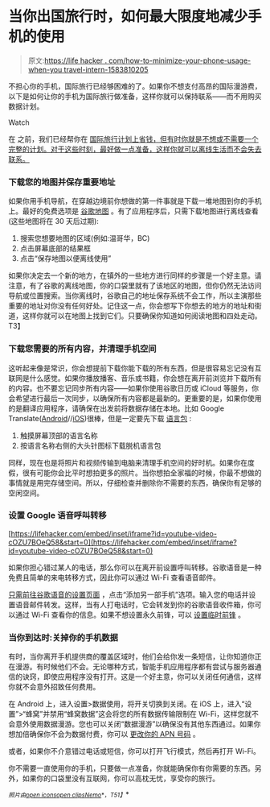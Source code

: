 # 当你出国旅行时，如何最大限度地减少手机的使用

> 原文:[https://life hacker . com/how-to-minimize-your-phone-usage-when-you travel-intern-1583810205](https://lifehacker.com/how-to-minimize-your-phone-usage-when-you-travel-intern-1583810205)

不担心你的手机，国际旅行已经够困难的了。如果你不想支付高昂的国际漫游费，以下是如何让你的手机为国际旅行做准备，这样你就可以保持联系——而不用购买数据计划。

Watch

在 之前，我们已经帮你在 [国际旅行计划上省钱，但有时你就是不想或不需要一个完整的计划。对于这些时刻，最好做一点准备，这样你就可以离线生活而不会失去联系。](https://lifehacker.com/how-can-i-save-money-on-my-smartphone-bill-when-traveli-5974153)

### 下载您的地图并保存重要地址

如果你用手机导航，在穿越边境前你想做的第一件事就是下载一堆地图到你的手机上。最好的免费选项是 [谷歌地图](https://www.google.com/mobile/maps/) 。有了应用程序后，只需下载地图进行离线查看(这些地图将在 30 天后过期):

1.  搜索您想要地图的区域(例如:温哥华，BC)
2.  点击屏幕底部的结果框
3.  点击“保存地图以便离线使用”

如果你决定去一个新的地方，在镇外的一些地方进行同样的步骤是一个好主意。请注意，有了谷歌的离线地图，你的口袋里就有了该地区的地图，但你仍然无法访问导航或位置搜索。当你离线时，谷歌自己的地址保存系统不会工作，所以主演那些重要的地址对你没有任何好处。记住这一点，你会想写下你想去的地方的地址和街道，这样你就可以在地图上找到它们。只要确保你知道如何阅读地图和四处走动。T3】

### 下载您需要的所有内容，并清理手机空间

这听起来像是常识，你会想提前下载你能下载的所有东西，但是很容易忘记没有互联网是什么感觉。如果你播放播客、音乐或书籍，你会想在离开前浏览并下载所有的内容。也不要忘记同步所有内容——如果你使用谷歌日历或 iCloud 等服务，你会希望进行最后一次同步，以确保所有内容都是最新的。更重要的是，如果你使用的是翻译应用程序，请确保在出发前将数据存储在本地。比如 Google Translate([Android](https://play.google.com/store/apps/details?id=com.google.android.apps.translate)//[iOS](https://itunes.apple.com/us/app/google-translate/id414706506?mt=8))很棒，但是一定要先下载 [语言包](https://support.google.com/translate/answer/3539644?hl=en) :

1.  触摸屏幕顶部的语言名称
2.  按语言名称右侧的大头针图标下载脱机语言包

同样，现在也是将照片和视频传输到电脑来清理手机空间的好时机。如果你在度假，很有可能你会比平时想拍更多的照片。当你想拍全家福的时候，你最不想做的事情就是用完存储空间。所以，仔细检查并删除你不需要的东西，确保你有足够的空闲空间。

### 设置 Google 语音呼叫转移

 [https://lifehacker.com/embed/inset/iframe?id=youtube-video-cOZU7BOeQ58&start=0](https://lifehacker.com/embed/inset/iframe?id=youtube-video-cOZU7BOeQ58&start=0) 

如果你担心错过某人的电话，那么你可以在离开前设置呼叫转移。谷歌语音是一种免费且简单的来电转移方式，因此你可以通过 Wi-Fi 查看语音邮件。

[只需前往谷歌语音的设置页面](https://support.google.com/voice/answer/165221?hl=en) ，点击“添加另一部手机”选项。输入您的电话并设置语音邮件转发。这样，当有人打电话时，它会转发到你的谷歌语音收件箱，你可以通过 Wi-Fi 查看你的信息。如果不想设置永久前锋，可以 [设置临时前锋](https://support.google.com/voice/answer/115084?hl=en&ref_topic=1708113) 。

### 当你到达时:关掉你的手机数据

有时，当你离开手机提供商的覆盖区域时，他们会给你发一条短信，让你知道你正在漫游。有时候他们不会。无论哪种方式，智能手机应用程序都有尝试与服务器通信的诀窍，即使应用程序没有打开。这是一个好主意，你可以关闭任何通信，这样你就不会意外招致任何费用。

在 Android 上，进入设置>数据使用，将开关切换到关闭。在 iOS 上，进入“设置”>“蜂窝”并禁用“蜂窝数据”这会将您的所有数据传输限制在 Wi-Fi，这样您就不会意外使用数据漫游。您也可以关闭“数据漫游”以确保没有其他东西通过。如果你想加倍确保你不会为数据付费，你可以 [更改你的 APN 号码](http://mobileoffice.about.com/od/phonesformobileworkers/qt/How-To-Change-Apn-Settings-On-Your-Mobile-Device.htm) 。

或者，如果你不介意错过电话或短信，你可以打开飞行模式，然后再打开 Wi-Fi。

你不需要一直使用你的手机，只要做一点准备，你就能确保你有你需要的东西。另外，如果你的口袋里没有互联网，你可以高枕无忧，享受你的旅行。

<small>*照片由*</small>[<small>*open icons*</small>](http://pixabay.com/en/world-globe-global-earth-97864/)<small></small>*[<small>*open clips*</small>](http://pixabay.com/en/iphone-cell-phone-apple-phone-160307/)<small></small>*[<small>*Nemo*</small>](http://pixabay.com/en/cloud-outline-silhouette-cartoon-34787/)<small>*，*T51】</small>**